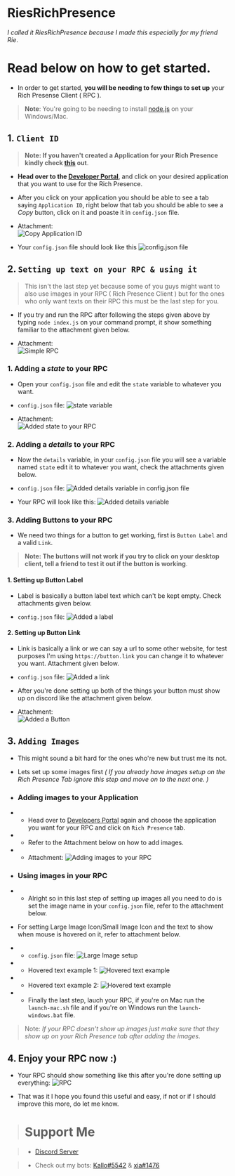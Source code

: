 # RiesRichPresence

*I called it RiesRichPresence because I made this especially for my friend Rie*.

# Read below on how to get started.

- In order to get started, **you will be needing to few things to set up** your Rich Presense Client ( RPC ).

> **Note**: You're going to be needing to install [node.js](https://nodejs.org/en/) on your Windows/Mac.

## 1. `Client ID`

> **Note: If you haven't created a Application for your Rich Presence kindly check [this](https://media.discordapp.net/attachments/892820309269434390/893879172475269181/rSsKc2HS.gif?width=738&height=355) out**.

+ **Head over to the [Developer Portal](https://discord.com/developers/applications)**, and click on your desired application that you want to use for the Rich Presence.

+ After you click on your application you should be able to see a tab saying `Application ID`, right below that tab you should be able to see a _Copy_ button, click on it and poaste it in `config.json` file.

- Attachment:    
![Copy Application ID](https://media.discordapp.net/attachments/892820309269434390/893882046441730108/unknown.png?width=122&height=65 "Click on Copy button")

- Your `config.json` file should look like this
![config.json file](https://media.discordapp.net/attachments/892820309269434390/893887797289713704/unknown.png?width=313&height=164 "Paste your Cliend ID here")

## 2. `Setting up text on your RPC & using it`

> This isn't the last step yet because some of you guys might want to also use images in your RPC ( Rich Presence Client ) but for the ones who only want texts on their RPC this must be the last step for you.

+ If you try and run the RPC after following the steps given above by typing `node index.js` on your command prompt, it show something familiar to the attachment given below. 

+ Attachment:    
![Simple RPC](https://media.discordapp.net/attachments/892820309269434390/893921740454002748/unknown.png?width=166&height=50 "This is a simple RPC.")

### 1. Adding a *state* to your RPC

+ Open your `config.json` file and edit the `state` variable to whatever you want.

+ `config.json` file: 
![state variable](https://media.discordapp.net/attachments/892820309269434390/893927166792826880/unknown.png?width=265&height=168 "Added a state variable")

+ Attachment:    
![Added state to your RPC](https://media.discordapp.net/attachments/892820309269434390/893924726441910312/unknown.png?width=145&height=54 "Added state to the RPC")

### 2. Adding a *details* to your RPC

+ Now the `details` variable, in your `config.json` file you will see a variable named `state` edit it to whatever you want, check the attachments given below.

+ `config.json` file: 
![Added details variable in config.json file](https://media.discordapp.net/attachments/892820309269434390/894129787319250944/unknown.png?width=308&height=163 "Added state variable in config.json file")

+ Your RPC will look like this: 
![Added details variable](https://media.discordapp.net/attachments/892820309269434390/894136093627252776/unknown.png?width=170&height=53 "Added details variable")

### 3. Adding Buttons to your RPC

+ We need two things for a button to get working, first is `Button Label` and a valid `Link`.

> **Note: The buttons will not work if you try to click on your desktop client, tell a friend to test it out if the button is working**.

#### 1. Setting up Button Label

+ Label is basically a button label text which can't be kept empty. Check attachments given below.

+ `config.json` file: 
![Added a label](https://media.discordapp.net/attachments/892820309269434390/894242558400688148/unknown.png?width=304&height=165 "Added Label")

#### 2. Setting up Button Link

+ Link is basically a link or we can say a url to some other website, for test purposes I'm using `https://button.link` you can change it to whatever you want. Attachment given below.

+ `config.json` file: 
![Added a link](https://media.discordapp.net/attachments/892820309269434390/894242351587930132/unknown.png?width=303&height=164 "Added a link to the button")

+ After you're done setting up both of the things your button must show up on discord like the attachment given below.

+ Attachment:    
![Added a Button](https://media.discordapp.net/attachments/892820309269434390/894245114216583249/unknown.png?width=171&height=68 "Button")

## 3. `Adding Images`

+ This might sound a bit hard for the ones who're new but trust me its not.

+ Lets set up some images first *( If you already have images setup on the Rich Presence Tab ignore this step and move on to the next one. )*

+ ### Adding images to your Application
+ +  Head over to [Developers Portal](https://discord.com/developers/applications) again and choose the application you want for your RPC and click on `Rich Presence` tab.

+ + Refer to the Attachment below on how to add images.

+ + Attachment: 
![Adding images to your RPC](https://cdn.discordapp.com/attachments/892820309269434390/894257375207387218/iUVam1fF.gif "Adding images to your RPC")

+ ### Using images in your RPC

+ + Alright so in this last step of setting up images all you need to do is set the image name in your `config.json` file, refer to the attachment below.

- For setting Large Image Icon/Small Image Icon and the text to show when mouse is hovered on it, refer to attachment below.

+ + `config.json` file: 
![Large Image setup](https://media.discordapp.net/attachments/892820309269434390/894265053610651770/unknown.png?width=329&height=167 "Large Image setup")

+ + Hovered text example 1: 
![Hovered text example](https://media.discordapp.net/attachments/892820309269434390/894269487468138506/unknown.png?width=169&height=63)

+ + Hovered text example 2: 
![Hovered text example](https://media.discordapp.net/attachments/892820309269434390/894269598822723604/unknown.png?width=170&height=62)

+ + Finally the last step, lauch your RPC, if you're on Mac run the `launch-mac.sh` file and if you're on Windows run the `launch-windows.bat` file.

> Note: *If your RPC doesn't show up images just make sure that they show up on your Rich Presence tab after adding the images*.

## 4. Enjoy your RPC now :)

+ Your RPC should show something like this after you're done setting up everything: 
![RPC](https://media.discordapp.net/attachments/892820309269434390/894264273621114901/unknown.png?width=166&height=86)

+ That was it I hope you found this useful and easy, if not or if I should improve this more, do let me know.

> # Support Me

> + [Discord Server](https://discord.gg/XuAC6Uawam)

> + Check out my bots: [Kallo#5542](https://discord.com/api/oauth2/authorize?client_id=843116344957730817&permissions=261993005047&scope=bot) & [xia#1476](https://discord.com/api/oauth2/authorize?client_id=925391650652573706&permissions=8&scope=bot%20applications.commands)
